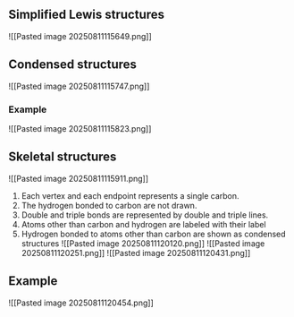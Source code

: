 ## Simplified Lewis structures 
![[Pasted image 20250811115649.png]]

## Condensed structures
![[Pasted image 20250811115747.png]]

### Example
![[Pasted image 20250811115823.png]]

## Skeletal structures
![[Pasted image 20250811115911.png]]
1. Each vertex and each endpoint represents a single carbon.
2. The hydrogen bonded to carbon are not drawn.
3. Double and triple bonds are represented by double and triple lines.
4. Atoms other than carbon and hydrogen are labeled with their label
5. Hydrogen bonded to atoms other than carbon are shown as condensed structures
![[Pasted image 20250811120120.png]]
![[Pasted image 20250811120251.png]]
![[Pasted image 20250811120431.png]]

## Example
![[Pasted image 20250811120454.png]]
